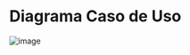 # Diagrama Caso de Uso
![image](https://github.com/user-attachments/assets/dd201209-8cc0-4b0b-8882-02c874c19d72)

